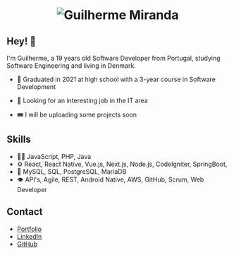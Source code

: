 <h1 align="center">
  <img src="https://user-images.githubusercontent.com/62404655/218446220-b8fc32a0-a2a3-4ed6-946c-f1bf329fc88f.gif" alt="Guilherme Miranda" />
</h1>

## Hey! 👋
I'm Guilherme, a 19 years old Software Developer from Portugal, studying Software Engineering and living in Denmark.

- 🧭 Graduated in 2021 at high school with a 3-year course in Software Development

- 👥 Looking for an interesting job in the IT area

- 🎟️ I will be uploading some projects soon

## Skills
- 👨‍💻 JavaScript, PHP, Java
- ⚙️ React, React Native, Vue.js, Next.js, Node.js, CodeIgniter, SpringBoot, 
- 💽 MySQL, SQL, PostgreSQL, MariaDB
- 👁️ API's, Agile, REST, Android Native, AWS, GitHub, Scrum, Web Developer

## Contact
- [Portfolio](https://portfolio-fullenn.vercel.app/)
- [LinkedIn](https://www.linkedin.com/in/guilherme-miranda-29139224b/)
- [GitHub](https://github.com/FuLLeNN/)
